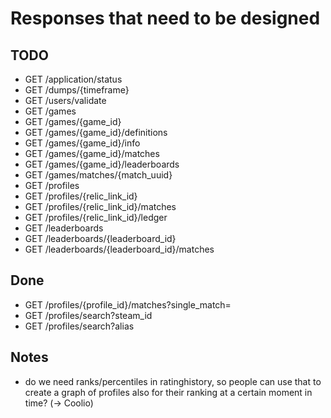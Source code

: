 # Responses that need to be designed

## TODO

- GET /application/status
- GET /dumps/{timeframe}
- GET /users/validate
- GET /games
- GET /games/{game_id}
- GET /games/{game_id}/definitions
- GET /games/{game_id}/info
- GET /games/{game_id}/matches
- GET /games/{game_id}/leaderboards
- GET /games/matches/{match_uuid}
- GET /profiles
- GET /profiles/{relic_link_id}
- GET /profiles/{relic_link_id}/matches
- GET /profiles/{relic_link_id}/ledger
- GET /leaderboards
- GET /leaderboards/{leaderboard_id}
- GET /leaderboards/{leaderboard_id}/matches

## Done

- GET /profiles/{profile_id}/matches?single_match=
- GET /profiles/search?steam_id
- GET /profiles/search?alias

## Notes

- do we need ranks/percentiles in ratinghistory, so people can use that to create a graph of profiles also for their ranking at a certain moment in time? (-> Coolio)
